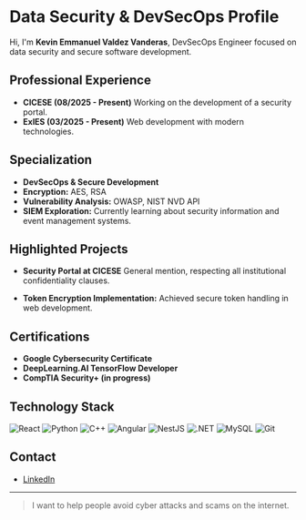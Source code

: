 # Data Security & DevSecOps Profile

Hi, I'm **Kevin Emmanuel Valdez Vanderas**, DevSecOps Engineer focused on data security and secure software development.

## Professional Experience

- **CICESE (08/2025 - Present)**
  Working on the development of a security portal.
- **ExIES (03/2025 - Present)**
  Web development with modern technologies.

## Specialization

- **DevSecOps & Secure Development**
- **Encryption:** AES, RSA
- **Vulnerability Analysis:** OWASP, NIST NVD API
- **SIEM Exploration:** Currently learning about security information and event management systems.

## Highlighted Projects

- **Security Portal at CICESE**
  General mention, respecting all institutional confidentiality clauses.

- **Token Encryption Implementation:**
  Achieved secure token handling in web development.

## Certifications

- **Google Cybersecurity Certificate**
- **DeepLearning.AI TensorFlow Developer**
- **CompTIA Security+ (in progress)**

## Technology Stack

![React](https://img.shields.io/badge/React-20232A?style=for-the-badge&logo=react&logoColor=61DAFB)
![Python](https://img.shields.io/badge/Python-3776AB?style=for-the-badge&logo=python&logoColor=white)
![C++](https://img.shields.io/badge/C%2B%2B-00599C?style=for-the-badge&logo=c%2B%2B&logoColor=white)
![Angular](https://img.shields.io/badge/Angular-DD0031?style=for-the-badge&logo=angular&logoColor=white)
![NestJS](https://img.shields.io/badge/NestJS-E0234E?style=for-the-badge&logo=nestjs&logoColor=white)
![.NET](https://img.shields.io/badge/.NET-512BD4?style=for-the-badge&logo=dotnet&logoColor=white)
![MySQL](https://img.shields.io/badge/MySQL-4479A1?style=for-the-badge&logo=mysql&logoColor=white)
![Git](https://img.shields.io/badge/Git-F05032?style=for-the-badge&logo=git&logoColor=white)

## Contact

- [LinkedIn](https://www.linkedin.com/in/kevin-emmanuel-valdez-vanderas-50786a292)

---

> I want to help people avoid cyber attacks and scams on the internet.
